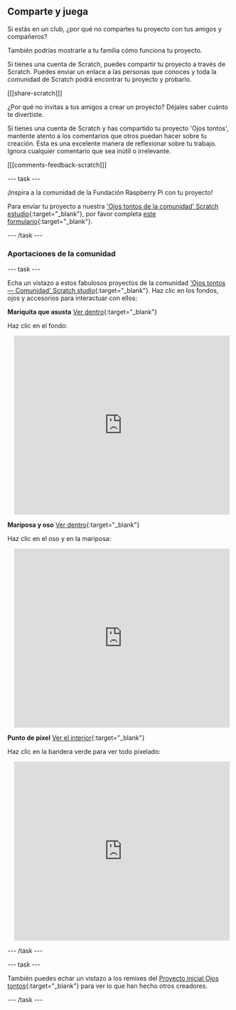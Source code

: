 ## Comparte y juega

Si estás en un club, ¿por qué no compartes tu proyecto con tus amigos y compañeros?

También podrías mostrarle a tu familia cómo funciona tu proyecto.

Si tienes una cuenta de Scratch, puedes compartir tu proyecto a través de Scratch. Puedes enviar un enlace a las personas que conoces y toda la comunidad de Scratch podrá encontrar tu proyecto y probarlo.

[[[share-scratch]]]

¿Por qué no invitas a tus amigos a crear un proyecto? Déjales saber cuánto te divertiste.

Si tienes una cuenta de Scratch y has compartido tu proyecto 'Ojos tontos', mantente atento a los comentarios que otros puedan hacer sobre tu creación. Esta es una excelente manera de reflexionar sobre tu trabajo. Ignora cualquier comentario que sea inútil o irrelevante.

[[[comments-feedback-scratch]]]

--- task ---

¡Inspira a la comunidad de la Fundación Raspberry Pi con tu proyecto!

Para enviar tu proyecto a nuestra ['Ojos tontos de la comunidad' Scratch estudio](https://scratch.mit.edu/studios/29120534){:target="_blank"}, por favor completa [este formulario](https://form.raspberrypi.org/f/community-project-submissions){:target="_blank"}.

--- /task ---

### Aportaciones de la comunidad

--- task ---

Echa un vistazo a estos fabulosos proyectos de la comunidad ['Ojos tontos — Comunidad' Scratch studio](https://scratch.mit.edu/studios/29120534){:target="_blank"}. Haz clic en los fondos, ojos y accesorios para interactuar con ellos:

**Mariquita que asusta** [Ver dentro](https://scratch.mit.edu/projects/517735755/editor){:target="_blank"}

Haz clic en el fondo:

<div class="scratch-preview" style="margin-left: 15px;">
  <iframe allowtransparency="true" width="485" height="402" src="https://scratch.mit.edu/projects/embed/517735755/?autostart=false" frameborder="0"></iframe>
</div>

**Mariposa y oso** [Ver dentro](https://scratch.mit.edu/projects/569624392/editor){:target="_blank"}

Haz clic en el oso y en la mariposa:

<div class="scratch-preview" style="margin-left: 15px;">
  <iframe allowtransparency="true" width="485" height="402" src="https://scratch.mit.edu/projects/embed/569624392/?autostart=false" frameborder="0"></iframe>
</div>

**Punto de píxel** [Ver el interior](https://scratch.mit.edu/projects/747156758/editor){:target="_blank"}

Haz clic en la bandera verde para ver todo pixelado:

<div class="scratch-preview" style="margin-left: 15px;">
  <iframe allowtransparency="true" width="485" height="402" src="https://scratch.mit.edu/projects/embed/747156758/?autostart=false" frameborder="0"></iframe>
</div>

--- /task ---

--- task ---

También puedes echar un vistazo a los remixes del [Proyecto inicial Ojos tontos](https://scratch.mit.edu/projects/582221984/remixes){:target="_blank"} para ver lo que han hecho otros creadores.

--- /task --- 
